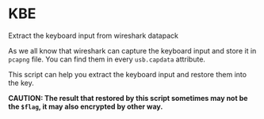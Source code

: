 # KBE

Extract the keyboard input from wireshark datapack

As we all know that wireshark can capture the keyboard input and store it in `pcapng` file. You can find them in every `usb.capdata` attribute.

This script can help you extract the keyboard input and restore them into the key. 

**CAUTION: The result that restored by this script sometimes may not be the `$flag`, it may also encrypted by other way.**

